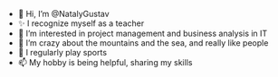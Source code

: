 - 👋 Hi, I’m @NatalyGustav
- ✨ I recognize myself as a teacher
- 👀 I’m interested in project management and business analysis in IT
- 💞️ I’m crazy about the mountains and the sea, and really like people
- 🌱 I regularly play sports
- 📫 My hobby is being helpful, sharing my skills 

<!---
NatalyGustav/NatalyGustav is a ✨ special ✨ repository because its `README.md` (this file) appears on your GitHub profile.
You can click the Preview link to take a look at your changes.
--->
